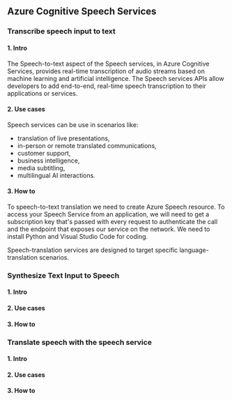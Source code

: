 ## Azure Cognitive Speech Services

### Transcribe speech input to text
#### 1. Intro
The Speech-to-text aspect of the Speech services, in Azure Cognitive Services, provides real-time transcription of audio streams based on machine learning and artificial intelligence. The Speech services APIs allow developers to add end-to-end, real-time speech transcription to their applications or services.

#### 2. Use cases
Speech services can be use in scenarios like:
* translation of live presentations,
* in-person or remote translated communications,
* customer support,
* business intelligence,
* media subtitling,
* multilingual AI interactions.

#### 3. How to
To speech-to-text translation we need to create Azure Speech resource. To access your Speech Service from an application, we will need to get a subscription key that's passed with every request to authenticate the call and the endpoint that exposes our service on the network. We need to install Python and Visual Studio Code for coding.

Speech-translation services are designed to target specific language-translation scenarios. 


### Synthesize Text Input to Speech
#### 1. Intro


#### 2. Use cases


#### 3. How to


### Translate speech with the speech service
#### 1. Intro


#### 2. Use cases


#### 3. How to

